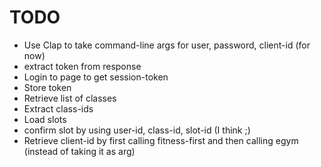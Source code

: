 # TODO

- Use Clap to take command-line args for user, password, client-id (for now)
- extract token from response
- Login to page to get session-token
- Store token
- Retrieve list of classes
- Extract class-ids
- Load slots
- confirm slot by using user-id, class-id, slot-id (I think ;)
- Retrieve client-id by first calling fitness-first and then calling egym (instead of taking it as arg)
